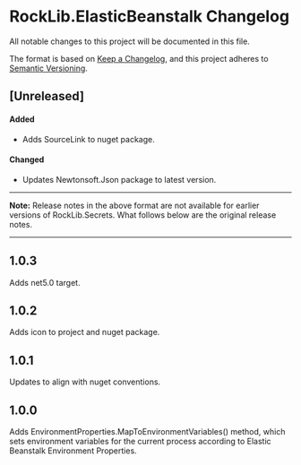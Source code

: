 # RockLib.ElasticBeanstalk Changelog

All notable changes to this project will be documented in this file.

The format is based on [Keep a Changelog](https://keepachangelog.com/en/1.0.0/),
and this project adheres to [Semantic Versioning](https://semver.org/spec/v2.0.0.html).

## [Unreleased]

#### Added

- Adds SourceLink to nuget package.

#### Changed

- Updates Newtonsoft.Json package to latest version.

----

**Note:** Release notes in the above format are not available for earlier versions of
RockLib.Secrets. What follows below are the original release notes.

----

## 1.0.3

Adds net5.0 target.

## 1.0.2

Adds icon to project and nuget package.

## 1.0.1

Updates to align with nuget conventions.

## 1.0.0

Adds EnvironmentProperties.MapToEnvironmentVariables() method, which
sets environment variables for the current process according to Elastic
Beanstalk Environment Properties.
